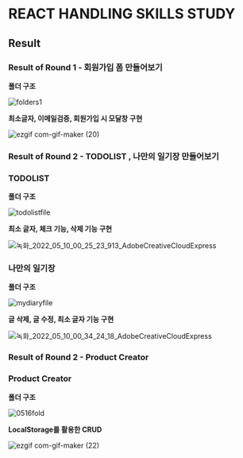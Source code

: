 # REACT HANDLING SKILLS STUDY


## Result

### Result of Round 1 - 회원가입 폼 만들어보기

**폴더 구조**

![folders1](https://user-images.githubusercontent.com/96774661/167060147-cd309505-1feb-4b5c-8692-c387361af473.PNG)


**최소글자, 이메일검증, 회원가입 시 모달창 구현**

![ezgif com-gif-maker (20)](https://user-images.githubusercontent.com/96774661/167060984-3ca5f431-33d4-4244-a1e8-4fe9dd9cfb9f.gif)



### Result of Round 2 - TODOLIST , 나만의 일기장 만들어보기


### TODOLIST

**폴더 구조**

![todolistfile](https://user-images.githubusercontent.com/96774661/167442625-42823281-5f47-4fdb-bc41-3308e103174e.PNG)


**최소 글자, 체크 기능, 삭제 기능 구현**


![녹화_2022_05_10_00_25_23_913_AdobeCreativeCloudExpress](https://user-images.githubusercontent.com/96774661/167444299-b554b6d3-d34b-4540-98a6-5a89eecd3f27.gif)



### 나만의 일기장

**폴더 구조**

![mydiaryfile](https://user-images.githubusercontent.com/96774661/167445000-b3e0a34c-02b6-42fd-967d-8cd0f8b2da65.PNG)


**글 삭제, 글 수정, 최소 글자 기능 구현**

![녹화_2022_05_10_00_34_24_18_AdobeCreativeCloudExpress](https://user-images.githubusercontent.com/96774661/167445747-e6f772a0-f9f9-4c2b-8bf6-4811e59d04b5.gif)


### Result of Round 2 - Product Creator

### Product Creator

**폴더 구조**

![0516fold](https://user-images.githubusercontent.com/96774661/168532782-d339dbff-a246-458e-a9f8-13ed06d0c22c.PNG)



**LocalStorage를 활용한 CRUD**

![ezgif com-gif-maker (22)](https://user-images.githubusercontent.com/96774661/168532661-df908a1c-cd94-4adc-a279-42c37dd44816.gif)
